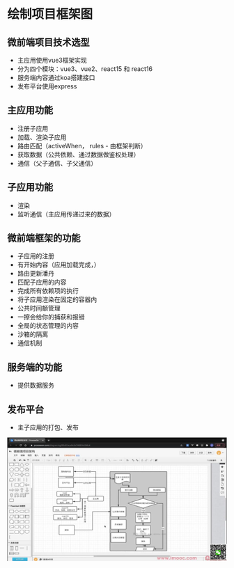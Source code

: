 # 绘制项目框架图

## 微前端项目技术选型
* 主应用使用vue3框架实现
* 分为四个模块：vue3、vue2、react15 和 react16
* 服务端内容通过koa搭建接口
* 发布平台使用express


## 主应用功能
* 注册子应用
* 加载、渲染子应用
* 路由匹配（activeWhen， rules - 由框架判断）
* 获取数据（公共依赖、通过数据做鉴权处理）
* 通信（父子通信、子父通信）

## 子应用功能
* 渲染
* 监听通信（主应用传递过来的数据）

## 微前端框架的功能
* 子应用的注册
* 有开始内容（应用加载完成，）
* 路由更新潘丹
* 匹配子应用的内容
* 完成所有依赖项的执行
* 将子应用渲染在固定的容器内
* 公共时间额管理
* 一擦会给你的捕获和报错
* 全局的状态管理的内容
* 沙箱的隔离
* 通信机制

## 服务端的功能
* 提供数据服务

## 发布平台
* 主子应用的打包、发布

![微前端架构图](./image.png)